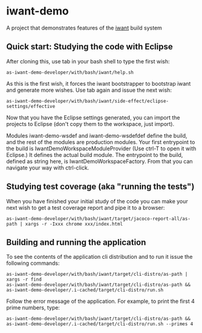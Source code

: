# iwant-demo
A project that demonstrates features of the [iwant](http://iwant.sourceforge.net) build system

## Quick start: Studying the code with Eclipse

After cloning this, use tab in your bash shell to type the first wish:

    as-iwant-demo-developer/with/bash/iwant/help.sh

As this is the first wish, it forces the iwant bootstrapper to bootstrap iwant and generate more wishes. Use tab again and issue the next wish:

    as-iwant-demo-developer/with/bash/iwant/side-effect/eclipse-settings/effective

Now that you have the Eclipse settings generated, you can import the projects to Eclipse (don't copy them to the workspace, just import).

Modules iwant-demo-wsdef and iwant-demo-wsdefdef define the build, and the rest of the modules are production modules. Your first entrypoint to the build is IwantDemoWorkspaceModuleProvider (Use ctrl-T to open it with Eclipse.) It defines the actual build module. The entrypoint to the build, defined as string here, is IwantDemoWorkspaceFactory. From that you can navigate your way with ctrl-click.

## Studying test coverage (aka "running the tests")

When you have finished your initial study of the code you can make your next wish to get a test coverage report and pipe it to a browser:

    as-iwant-demo-developer/with/bash/iwant/target/jacoco-report-all/as-path | xargs -r -Ixxx chrome xxx/index.html

## Building and running the application

To see the contents of the application cli distribution and to run it issue the following commands:

    as-iwant-demo-developer/with/bash/iwant/target/cli-distro/as-path | xargs -r find
    as-iwant-demo-developer/with/bash/iwant/target/cli-distro/as-path && as-iwant-demo-developer/.i-cached/target/cli-distro/run.sh

Follow the error message of the application. For example, to print the first 4 prime numbers, type:

    as-iwant-demo-developer/with/bash/iwant/target/cli-distro/as-path && as-iwant-demo-developer/.i-cached/target/cli-distro/run.sh --primes 4

